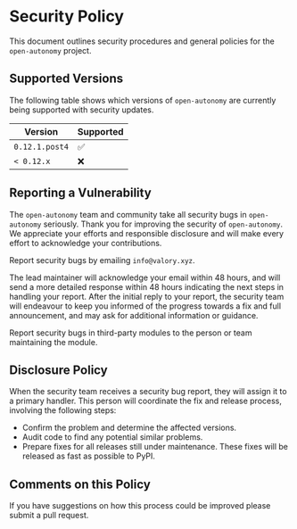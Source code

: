 # Security Policy

This document outlines security procedures and general policies for the `open-autonomy` project.

## Supported Versions

The following table shows which versions of `open-autonomy` are currently being supported with security updates.

| Version   | Supported          |
| --------- | ------------------ |
| `0.12.1.post4`   | :white_check_mark: |
| `< 0.12.x` | :x:                |

## Reporting a Vulnerability

The `open-autonomy` team and community take all security bugs in `open-autonomy` seriously. Thank you for improving the security of `open-autonomy`. We appreciate your efforts and responsible disclosure and will make every effort to acknowledge your contributions.

Report security bugs by emailing `info@valory.xyz`.

The lead maintainer will acknowledge your email within 48 hours, and will send a more detailed response within 48 hours indicating the next steps in handling your report. After the initial reply to your report, the security team will endeavour to keep you informed of the progress towards a fix and full announcement, and may ask for additional information or guidance.

Report security bugs in third-party modules to the person or team maintaining the module.

## Disclosure Policy

When the security team receives a security bug report, they will assign it to a primary handler. This person will coordinate the fix and release process, involving the following steps:

- Confirm the problem and determine the affected versions.
- Audit code to find any potential similar problems.
- Prepare fixes for all releases still under maintenance. These fixes will be released as fast as possible to PyPI.

## Comments on this Policy

If you have suggestions on how this process could be improved please submit a pull request.
